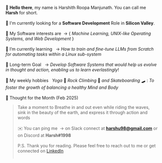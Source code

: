 👋 **Hello there**, my name is Harshith Roopa Manjunath. You can call me **Harsh** for short.<br><br>
💼 I'm currently looking for a **Software Development** Role in **Silicon Valley**.<br><br>
🤖 My Software interests are &nbsp;-> { *Machine Learning, UNIX-like Operating Systems, and Web Development* }<br><br>
🌱 I’m currently learning &nbsp;&nbsp;-> *How to train and fine-tune LLMs from Scratch for automating tasks within a Linux sub-system* <br><br>
🔭 Long-term Goal &nbsp;&nbsp;-> *Develop Software Systems that would help us evolve in thought and action, enabling us to learn everlastingly*!<br><br>
🌊 My weekly hobbies &nbsp; *Yoga* 🧘 *Rock Climbing* 🧗 *and Skateboarding* 🛹 : *To foster the growth of balancing a healthy Mind and Body* <br><br>
💭 Thought for the Month (Feb 2025) <br>
> Take a moment to Breathe in and out even while riding the waves, sink in the beauty of the earth, and express it through action and words <br><br>
✉️ You can ping me &nbsp;-> on Slack connect at **harshu98@gmail.com** or on Discord at **Harsh#1998** <br><br>
P.S. Thank you for reading. Please feel free to reach out to me or get connected on [LinkedIn](https://www.linkedin.com/in/harshith-rm-834806201/) <br><br>
